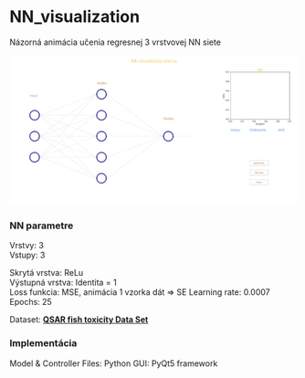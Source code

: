 # NN_visualization

Názorná animácia učenia regresnej 3 vrstvovej NN siete
 
![NN_visualization](https://github.com/PavolGrofcik/NN_visualization/blob/main/NN_visualization_new.gif)

### NN parametre
Vrstvy: 3  
Vstupy: 3  

Skrytá vrstva: ReLu  
Výstupná vrstva: Identita = 1  
Loss funkcia: MSE, animácia 1 vzorka dát => SE
Learning rate: 0.0007
Epochs: 25
  
Dataset: **[QSAR fish toxicity Data Set](https://archive.ics.uci.edu/ml/datasets/QSAR+fish+toxicity)**  

### Implementácia
Model & Controller Files: Python
GUI: PyQt5 framework
